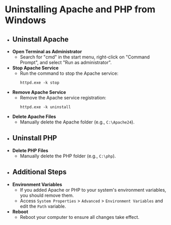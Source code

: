 # Uninstalling Apache and PHP from Windows
- ## Uninstall Apache
- **Open Terminal as Administrator**
	- Search for "cmd" in the start menu, right-click on "Command Prompt", and select "Run as administrator".
- **Stop Apache Service**
	- Run the command to stop the Apache service:
	  ```
	  httpd.exe -k stop
	  ```
- **Remove Apache Service**
	- Remove the Apache service registration:
	  ```
	  httpd.exe -k uninstall
	  ```
- **Delete Apache Files**
	- Manually delete the Apache folder (e.g., `C:\Apache24`).
- ## Uninstall PHP
- **Delete PHP Files**
	- Manually delete the PHP folder (e.g., `C:\php`).
- ## Additional Steps
- **Environment Variables**
	- If you added Apache or PHP to your system's environment variables, you should remove them.
	- Access `System Properties` > `Advanced` > `Environment Variables` and edit the `Path` variable.
- **Reboot**
	- Reboot your computer to ensure all changes take effect.